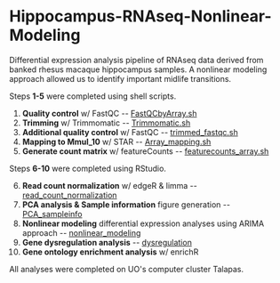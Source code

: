 # Hippocampus-RNAseq-Nonlinear-Modeling
Differential expression analysis pipeline of RNAseq data derived from banked rhesus macaque hippocampus samples. A nonlinear modeling approach allowed us to identify important midlife transitions. 

Steps **1-5** were completed using shell scripts.

1. **Quality control** w/ FastQC -- [FastQCbyArray.sh](https://github.com/tannerndrsn4/Hippocampus-RNAseq-Nonlinear-Modeling/blob/main/FastQCbyArray.sh)
2. **Trimming** w/ Trimmomatic -- [Trimmomatic.sh](https://github.com/tannerndrsn4/Hippocampus-RNAseq-Nonlinear-Modeling/blob/main/Trimmomatic.sh)
3. **Additional quality control** w/ FastQC -- [trimmed_fastqc.sh](https://github.com/tannerndrsn4/Hippocampus-RNAseq-Nonlinear-Modeling/blob/main/trimmed_fastqc.sh)
4. **Mapping to Mmul_10** w/ STAR -- [Array_mapping.sh](https://github.com/tannerndrsn4/Hippocampus-RNAseq-Nonlinear-Modeling/blob/main/Array_mapping.sh)
5. **Generate count matrix** w/ featureCounts -- [featurecounts_array.sh](https://github.com/tannerndrsn4/Hippocampus-RNAseq-Nonlinear-Modeling/blob/main/featurecounts_array.sh)

Steps **6-10** were completed using RStudio.

6. **Read count normalization** w/ edgeR & limma -- [read_count_normalization](https://github.com/tannerndrsn4/Hippocampus-RNAseq-Nonlinear-Modeling/blob/main/read_count_normalization) 
7. **PCA analysis & Sample information** figure generation -- [PCA_sampleinfo](https://github.com/tannerndrsn4/Hippocampus-RNAseq-Nonlinear-Modeling/blob/main/PCA_sampleinfo)
8. **Nonlinear modeling** differential expression analyses using ARIMA approach -- [nonlinear_modeling](https://github.com/tannerndrsn4/Hippocampus-RNAseq-Nonlinear-Modeling/blob/main/nonlinear_modeling)
9. **Gene dysregulation analysis** -- [dysregulation](https://github.com/tannerndrsn4/Hippocampus-RNAseq-Nonlinear-Modeling/blob/main/dysregulation)
10. **Gene ontology enrichment analysis** w/ enrichR

All analyses were completed on UO's computer cluster Talapas.
